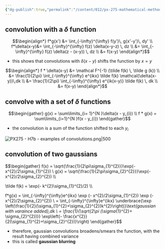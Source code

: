 ```yaml
---
{"dg-publish":true,"permalink":"/content/012/px-275-mathematical-methods/term-2/h-fourier-series-and-transforms/px-275-h7b-examples-of-convolutions/","noteIcon":"1","created":"2025-08-27T13:15:23.797+01:00","updated":"2025-02-12T16:06:22.000+00:00"}
---
```


## convolution with a $\delta$ function
$$\begin{align*}
f*g(x') &= \int_{-\infty}^{\infty} f(y')\, g(x'-y')\, dy' \\
f*\delta(x-y)&= \int_{-\infty}^{\infty} f(z) \delta(x-y-z) \, dz \\
&= \int_{-\infty}^{\infty} f(z) \delta(z - (x-y)) \, dz \\
&= f(x-y)
\end{align*}$$
- this shows that convolutions with $\delta(x-y)$ shifts the function by $x=y$

$$\begin{align*}
f * \delta(x-y) &= \mathcal F^{-1} (\tilde f(k) \, \tilde g (k)) \\
&= \frac{1}{2\pi} \int_{-\infty}^{\infty} e^{ikx} \tilde f(k) \mathcal(\delta(x-y))\,dk \\
&= \frac{1}{2\pi} \int_{-\infty}^{\infty} e^{ik(x-y)} \tilde f(k) \, dk \\
&= f(x-y) 
\end{align*}$$

## convolve with a set of $\delta$ functions

$$\begin{gather}
g(x) = \sum\limits_{i= 1}^{N }\delta(x - y_{i}) \\
f * g(x) = \sum\limits_{i=1}^{N }f(x - y_{i})
\end{gather}$$
- the convolution is a sum of the function shifted to each $y_{i}$

![PX275 - H7b - examples of convolutions.png|500](/img/user/pics/PX275%20-%20H7b%20-%20examples%20of%20convolutions.png)
## convolution of two gaussians

$$\begin{gather}
f(x) = \sqrt{\frac{1}{2\pi\sigma_{1}^{2}}}\exp(- x^{2}/2\sigma_{1}^{2}) \\
g(x) = \sqrt{\frac{1}{2\pi\sigma_{2}^{2}}}\exp(- x^{2}/2\sigma_{2}^{2}) \\\\

\tilde f(k) = \exp(- k^{2}\sigma_{1}^{2}/2) \\\\

f*g(x) = \int_{-\infty}^{\infty}e^{ikx} \exp (- x^{2}/2\sigma_{1}^{2})  \exp (- x^{2}/2\sigma_{2}^{2}) \\
= \int_{-\infty}^{\infty}e^{ikx} \underbrace{\exp \left(\frac{1}{2}(\sigma_{1}^{2}+\sigma_{2}^{2})k^{2}\right)}_\text{gaussian with varaince added}\,dk \\
= \frac{1}{\sqrt{2\pi (\sigma_{1}^{2}+ \sigma_{2}^{2})}} \exp\left(- \frac{x^{2}}{2(\sigma_{1}^{2}+\sigma_{2}^{2})}\right)
\end{gather}$$
- therefore, gaussian convolutions broadens/smears the function, with the result having combined variance
- this is called **gaussian blurring**
